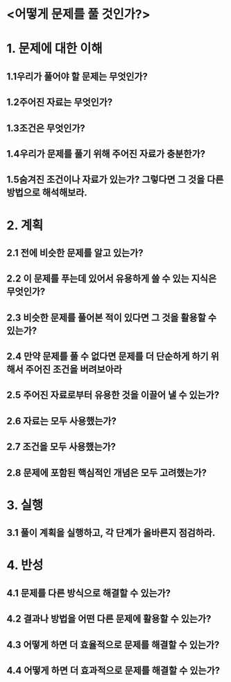 # <어떻게 문제를 풀 것인가?>
# 1. 문제에 대한 이해
## 1.1우리가 풀어야 할 문제는 무엇인가?
## 1.2주어진 자료는 무엇인가?
## 1.3조건은 무엇인가?
## 1.4우리가 문제를 풀기 위해 주어진 자료가 충분한가?
## 1.5숨겨진 조건이나 자료가 있는가? 그렇다면 그 것을 다른 방법으로 해석해보라.
# 2. 계획
## 2.1 전에 비슷한 문제를 알고 있는가?
## 2.2 이 문제를 푸는데 있어서 유용하게 쓸 수 있는 지식은 무엇인가?
## 2.3 비슷한 문제를 풀어본 적이 있다면 그 것을 활용할 수 있는가?
## 2.4 만약 문제를 풀 수 없다면 문제를 더 단순하게 하기 위해서 주어진 조건을 버려보아라
## 2.5 주어진 자료로부터 유용한 것을 이끌어 낼 수 있는가?
## 2.6 자료는 모두 사용했는가?
## 2.7 조건을 모두 사용했는가?
## 2.8 문제에 포함된 핵심적인 개념은 모두 고려했는가?
# 3. 실행
## 3.1 풀이 계획을 실행하고, 각 단계가 올바른지 점검하라.
# 4. 반성
## 4.1 문제를 다른 방식으로 해결할 수 있는가?
## 4.2 결과나 방법을 어떤 다른 문제에 활용할 수 있는가?
## 4.3 어떻게 하면 더 효율적으로 문제를 해결할 수 있는가?
## 4.4 어떻게 하면 더 효과적으로 문제를 해결할 수 있는가?
